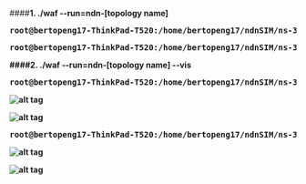 
####<b>1.  ./waf --run=ndn-[topology name]<b>

<pre>
root@bertopeng17-ThinkPad-T520:/home/bertopeng17/ndnSIM/ns-3# <b>./waf --run=ndn-simple</b>
</pre>

<pre>
root@bertopeng17-ThinkPad-T520:/home/bertopeng17/ndnSIM/ns-3# <b>./waf --run=ndn-grid</b>
</pre>




####<b>2.  ./waf --run=ndn-[topology name] --vis</b>

<pre>
root@bertopeng17-ThinkPad-T520:/home/bertopeng17/ndnSIM/ns-3# <b>./waf --run=ndn-simple --vis</b>
</pre>

![alt tag](https://github.com/syaifulahdan/ndnlearn/blob/master/image/Screenshot%20from%202016-09-22%2011-39-31.png)

![alt tag](https://github.com/syaifulahdan/ndnlearn/blob/master/image/Screenshot%20from%202016-09-22%2011-46-23.png)




<pre>
root@bertopeng17-ThinkPad-T520:/home/bertopeng17/ndnSIM/ns-3# <b>./waf --run=ndn-grid --vis</b>
</pre>

![alt tag](https://github.com/syaifulahdan/ndnlearn/blob/master/image/Screenshot%20from%202016-09-22%2011-50-26.png)

![alt tag](https://github.com/syaifulahdan/ndnlearn/blob/master/image/Screenshot%20from%202016-09-22%2011-51-27.png)

